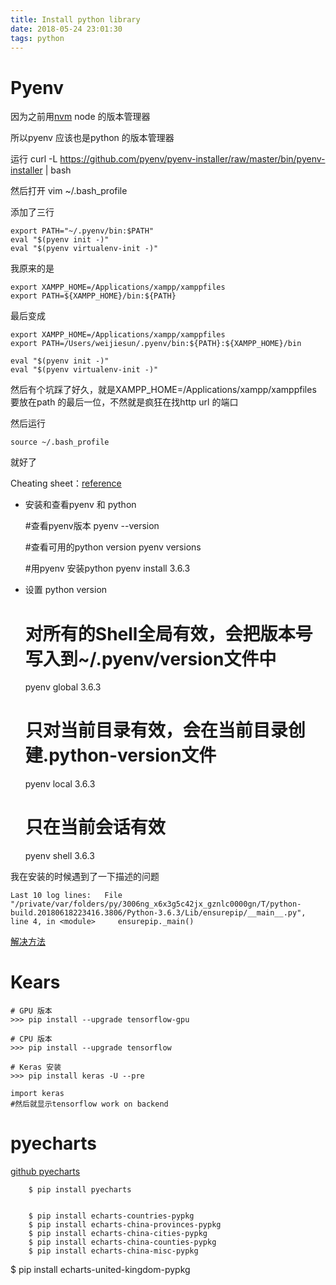 ```yaml
---
title: Install python library
date: 2018-05-24 23:01:30
tags: python
---
```


# Pyenv

因为之前用[nvm](https://github.com/creationix/nvm) node 的版本管理器

所以pyenv 应该也是python 的版本管理器

运行 curl -L https://github.com/pyenv/pyenv-installer/raw/master/bin/pyenv-installer | bash

然后打开 vim ~/.bash_profile 

添加了三行

	export PATH="~/.pyenv/bin:$PATH"
	eval "$(pyenv init -)"
	eval "$(pyenv virtualenv-init -)"

我原来的是

	export XAMPP_HOME=/Applications/xampp/xamppfiles
	export PATH=${XAMPP_HOME}/bin:${PATH}

最后变成

	export XAMPP_HOME=/Applications/xampp/xamppfiles
	export PATH=/Users/weijiesun/.pyenv/bin:${PATH}:${XAMPP_HOME}/bin

	eval "$(pyenv init -)"
	eval "$(pyenv virtualenv-init -)"

然后有个坑踩了好久，就是XAMPP_HOME=/Applications/xampp/xamppfiles 要放在path 的最后一位，不然就是疯狂在找http url 的端口

然后运行 

	source ~/.bash_profile 	

就好了

Cheating sheet：[reference](https://github.com/eteplus/blog/issues/4)

- 安装和查看pyenv 和 python

	#查看pyenv版本
	pyenv --version

	#查看可用的python version
	pyenv versions

	#用pyenv 安装python 
	pyenv install 3.6.3

- 设置 python version

	# 对所有的Shell全局有效，会把版本号写入到~/.pyenv/version文件中
	pyenv global 3.6.3

	# 只对当前目录有效，会在当前目录创建.python-version文件
	pyenv local 3.6.3

	# 只在当前会话有效
	pyenv shell 3.6.3

我在安装的时候遇到了一下描述的问题

	Last 10 log lines:   File "/private/var/folders/py/3006ng_x6x3g5c42jx_gznlc0000gn/T/python-build.20180618223416.3806/Python-3.6.3/Lib/ensurepip/__main__.py", line 4, in <module>     ensurepip._main()

[解决方法](http://www.cnblogs.com/mingaixin/p/6295799.html)


# Kears

	# GPU 版本
	>>> pip install --upgrade tensorflow-gpu

	# CPU 版本
	>>> pip install --upgrade tensorflow

	# Keras 安装
	>>> pip install keras -U --pre

	import keras
	#然后就显示tensorflow work on backend

# pyecharts

[github pyecharts](https://github.com/pyecharts/pyecharts)

```
	$ pip install pyecharts


	$ pip install echarts-countries-pypkg
	$ pip install echarts-china-provinces-pypkg
	$ pip install echarts-china-cities-pypkg
	$ pip install echarts-china-counties-pypkg
	$ pip install echarts-china-misc-pypkg
```
$ pip install echarts-united-kingdom-pypkg
